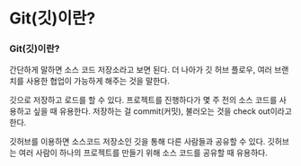 # Git(깃)이란?

### Git(깃)이란?
간단하게 말하면 소스 코드 저장소라고 보면 된다. 더 나아가 깃 허브 플로우, 여러 브랜치를 사용한 협업이 가능하게 해주는 것을 말한다.

깃으로 저장하고 로드를 할 수 있다. 프로젝트를 진행하다가 몇 주 전의 소스 코드를 사용하고 싶을 때 유용한다. 저장하는 걸 commit(커밋), 불러오는 것을 check out이라고 한다.

깃허브를 이용하면 소스코드 저장소인 깃을 통해 다른 사람들과 공유할 수 있다. 깃허브는 여러 사람이 하나의 프로젝트를 만들기 위해 소스 코드를 공유할 때 유용하다.